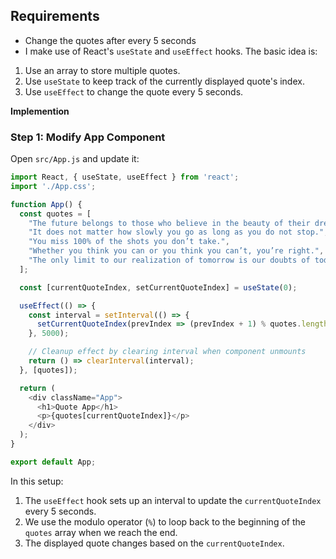 ## Requirements
* Change the quotes after every 5 seconds
* I make use of React's `useState` and `useEffect` hooks. The basic idea is:

1. Use an array to store multiple quotes.
2. Use `useState` to keep track of the currently displayed quote's index.
3. Use `useEffect` to change the quote every 5 seconds.

**Implemention**

### Step 1: Modify App Component

Open `src/App.js` and update it:

```javascript
import React, { useState, useEffect } from 'react';
import './App.css';

function App() {
  const quotes = [
    "The future belongs to those who believe in the beauty of their dreams.",
    "It does not matter how slowly you go as long as you do not stop.",
    "You miss 100% of the shots you don’t take.",
    "Whether you think you can or you think you can’t, you’re right.",
    "The only limit to our realization of tomorrow is our doubts of today."
  ];

  const [currentQuoteIndex, setCurrentQuoteIndex] = useState(0);

  useEffect(() => {
    const interval = setInterval(() => {
      setCurrentQuoteIndex(prevIndex => (prevIndex + 1) % quotes.length);
    }, 5000);

    // Cleanup effect by clearing interval when component unmounts
    return () => clearInterval(interval);
  }, [quotes]);

  return (
    <div className="App">
      <h1>Quote App</h1>
      <p>{quotes[currentQuoteIndex]}</p>
    </div>
  );
}

export default App;
```

In this setup:

1. The `useEffect` hook sets up an interval to update the `currentQuoteIndex` every 5 seconds.
2. We use the modulo operator (`%`) to loop back to the beginning of the `quotes` array when we reach the end.
3. The displayed quote changes based on the `currentQuoteIndex`.
